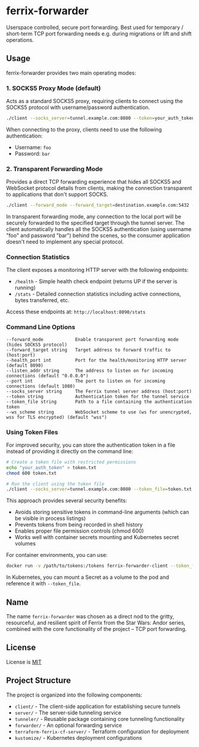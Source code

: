 # ferrix-forwarder

Userspace controlled, secure port forwarding. Best used for temporary / short-term TCP port forwarding needs e.g. during migrations or lift and shift operations.

## Usage

ferrix-forwarder provides two main operating modes:

### 1. SOCKS5 Proxy Mode (default)

Acts as a standard SOCKS5 proxy, requiring clients to connect using the SOCKS5 protocol with username/password authentication.

```bash
./client --socks_server=tunnel.example.com:8080 --token=your_auth_token
```

When connecting to the proxy, clients need to use the following authentication:
- Username: `foo`
- Password: `bar`

### 2. Transparent Forwarding Mode

Provides a direct TCP forwarding experience that hides all SOCKS5 and WebSocket protocol details from clients, making the connection transparent to applications that don't support SOCKS.

```bash
./client --forward_mode --forward_target=destination.example.com:5432 --port=5432 --socks_server=tunnel.example.com:8080 --token=your_auth_token
```

In transparent forwarding mode, any connection to the local port will be securely forwarded to the specified target through the tunnel server. The client automatically handles all the SOCKS5 authentication (using username "foo" and password "bar") behind the scenes, so the consumer application doesn't need to implement any special protocol.

### Connection Statistics

The client exposes a monitoring HTTP server with the following endpoints:
- `/health` - Simple health check endpoint (returns UP if the server is running)
- `/stats` - Detailed connection statistics including active connections, bytes transferred, etc.

Access these endpoints at: `http://localhost:8090/stats`

### Command Line Options

```shell
--forward_mode            Enable transparent port forwarding mode (hides SOCKS5 protocol)
--forward_target string   Target address to forward traffic to (host:port)
--health_port int         Port for the health/monitoring HTTP server (default 8090)
--listen_addr string      The address to listen on for incoming connections (default "0.0.0.0")
--port int                The port to listen on for incoming connections (default 1080)
--socks_server string     The Ferrix tunnel server address (host:port)
--token string            Authentication token for the tunnel service
--token_file string       Path to a file containing the authentication token
--ws_scheme string        WebSocket scheme to use (ws for unencrypted, wss for TLS encrypted) (default "wss")
```

### Using Token Files

For improved security, you can store the authentication token in a file instead of providing it directly on the command line:

```bash
# Create a token file with restricted permissions
echo "your_auth_token" > token.txt
chmod 600 token.txt

# Run the client using the token file
./client --socks_server=tunnel.example.com:8080 --token_file=token.txt
```

This approach provides several security benefits:
- Avoids storing sensitive tokens in command-line arguments (which can be visible in process listings)
- Prevents tokens from being recorded in shell history
- Enables proper file permission controls (chmod 600)
- Works well with container secrets mounting and Kubernetes secret volumes

For container environments, you can use:
```bash
docker run -v /path/to/tokens:/tokens ferrix-forwarder-client --token_file=/tokens/my_token
```

In Kubernetes, you can mount a Secret as a volume to the pod and reference it with `--token_file`.

## Name

The name `ferrix-forwarder` was chosen as a direct nod to the gritty, resourceful, and resilient spirit of Ferrix from the Star Wars: Andor series, combined with the core functionality of the project – TCP port forwarding.

## License

License is [MIT](LICENSE.md)

## Project Structure

The project is organized into the following components:

- `client/` - The client-side application for establishing secure tunnels
- `server/` - The server-side tunneling service
- `tunneler/` - Reusable package containing core tunneling functionality
- `forwarder/` - An optional forwarding service
- `terraform-ferrix-cf-server/` - Terraform configuration for deployment
- `kustomize/` - Kubernetes deployment configurations